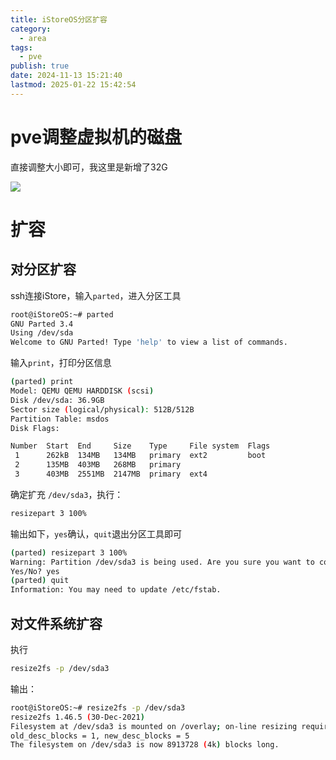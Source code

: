 ```yaml
---
title: iStoreOS分区扩容
category:
  - area
tags:
  - pve
publish: true
date: 2024-11-13 15:21:40
lastmod: 2025-01-22 15:42:54
---
```

# pve调整虚拟机的磁盘

直接调整大小即可，我这里是新增了32G

![](/_assets/Pasted%20image%2020250122154243.png)




# 扩容

## 对分区扩容



ssh连接iStore，输入`parted`，进入分区工具

```bash
root@iStoreOS:~# parted
GNU Parted 3.4
Using /dev/sda
Welcome to GNU Parted! Type 'help' to view a list of commands.
```

输入`print`，打印分区信息

```bash
(parted) print
Model: QEMU QEMU HARDDISK (scsi)
Disk /dev/sda: 36.9GB
Sector size (logical/physical): 512B/512B
Partition Table: msdos
Disk Flags:

Number  Start  End     Size    Type     File system  Flags
 1      262kB  134MB   134MB   primary  ext2         boot
 2      135MB  403MB   268MB   primary
 3      403MB  2551MB  2147MB  primary  ext4
```



确定扩充 `/dev/sda3`，执行：

```bash
resizepart 3 100%
```

输出如下，`yes`确认，`quit`退出分区工具即可

```bash
(parted) resizepart 3 100%
Warning: Partition /dev/sda3 is being used. Are you sure you want to continue?
Yes/No? yes
(parted) quit
Information: You may need to update /etc/fstab.
```



## 对文件系统扩容

执行

```bash
resize2fs -p /dev/sda3
```



输出：
```bash
root@iStoreOS:~# resize2fs -p /dev/sda3
resize2fs 1.46.5 (30-Dec-2021)
Filesystem at /dev/sda3 is mounted on /overlay; on-line resizing required
old_desc_blocks = 1, new_desc_blocks = 5
The filesystem on /dev/sda3 is now 8913728 (4k) blocks long.
```

